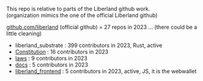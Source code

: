 
This repo is relative to parts of the Liberland github work.  
(organization mimics the one of the official Liberland github)  

[github.com/liberland](https://github.com/liberland) (official github) = 27 repos in 2023 ... (there could be a little cleaning)
* liberland_substrate   : 399 contributors in 2023, Rust, active
* [Constitution](https://github.com/liberland/Constitution)                  :  16 contributors in 2023
* [laws](https://github.com/liberland/laws)                                  :   9 contributors in 2023
* [docs](https://github.com/liberland/docs)                                  :   5 contributors in 2023
* [liberland_frontend](https://github.com/liberland/liberland_frontend)      :   5 contributors in 2023, active, JS, it is the webwallet

<br>

<!--
NB : code = Rust, par des pros, je n'ai rien à y faire.  
(Warning : there may be french parts or files here and there).
-->
